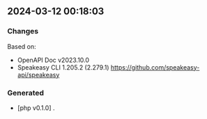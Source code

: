 

## 2024-03-12 00:18:03
### Changes
Based on:
- OpenAPI Doc v2023.10.0 
- Speakeasy CLI 1.205.2 (2.279.1) https://github.com/speakeasy-api/speakeasy
### Generated
- [php v0.1.0] .